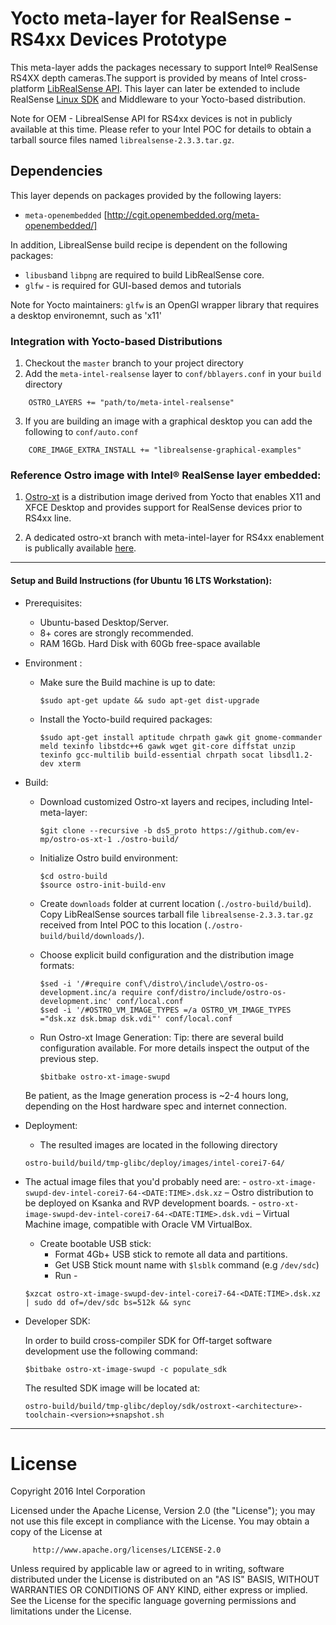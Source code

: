 Yocto meta-layer for RealSense - RS4xx Devices Prototype
============================
This meta-layer adds the packages necessary to support Intel® RealSense RS4XX  depth cameras.The support is provided by means of Intel cross-platform [LibRealSense API](https://github.intel.com/PerCHW/librealsense).
This layer can later be extended to include RealSense [Linux SDK](https://github.com/IntelRealSense/realsense_sdk) and Middleware to your Yocto-based distribution.

Note for OEM -  LibrealSense API for RS4xx devices is not in publicly available at this time.
Please refer to your Intel POC for details to obtain a tarball source files named `librealsense-2.3.3.tar.gz`.

## Dependencies
This layer depends on packages provided by the following layers:
* `meta-openembedded` [http://cgit.openembedded.org/meta-openembedded/]

In addition, LibrealSense build recipe is dependent on the following packages:
* `libusb`and `libpng` are required to build LibRealSense core.
* `glfw` - is required for GUI-based demos and tutorials

Note for Yocto maintainers: `glfw` is an OpenGl wrapper library that requires a desktop environemnt, such as 'x11'


### Integration with Yocto-based Distributions
1. Checkout the `master` branch to your project directory
2. Add the `meta-intel-realsense` layer to `conf/bblayers.conf` in your `build` directory
```bitbake
	OSTRO_LAYERS += "path/to/meta-intel-realsense"
```
3. If you are building an image with a graphical desktop you can add the following to `conf/auto.conf`
```bitbake
    CORE_IMAGE_EXTRA_INSTALL += "librealsense-graphical-examples"
```

### Reference Ostro image with Intel® RealSense layer embedded:

1.	[Ostro-xt](https://github.com/ostroproject/ostro-os-xt) is a distribution image derived from Yocto that enables X11 and XFCE Desktop and provides support for RealSense devices prior to RS4xx line.

2.	A dedicated ostro-xt branch with meta-intel-layer for RS4xx enablement is publically available [here](https://github.com/ev-mp/ostro-os-xt-1/tree/ds5_proto).

------
#### Setup and Build Instructions (for Ubuntu 16 LTS Workstation):
* Prerequisites:
	- Ubuntu-based Desktop/Server.
	- 8+ cores are strongly recommended.
	- RAM 16Gb. Hard Disk with 60Gb free-space available


* Environment :
	-	Make sure the Build machine is up to date:

		```
		$sudo apt-get update && sudo apt-get dist-upgrade
		```
	-	Install the Yocto-build required packages:

		```
		$sudo apt-get install aptitude chrpath gawk git gnome-commander meld texinfo libstdc++6 gawk wget git-core diffstat unzip texinfo gcc-multilib build-essential chrpath socat libsdl1.2-dev xterm
		```
* Build:
	-	Download customized Ostro-xt layers and recipes, including Intel-meta-layer:

		```
		$git clone --recursive -b ds5_proto https://github.com/ev-mp/ostro-os-xt-1 ./ostro-build/
		```
	-	Initialize Ostro build environment:

		```
		$cd ostro-build
		$source ostro-init-build-env
		```

	- Create  `downloads` folder at current location (`./ostro-build/build`).
		Copy LibRealSense sources tarball file `librealsense-2.3.3.tar.gz` received  from Intel POC to this location (`./ostro-build/build/downloads/`).

	-	Choose explicit build configuration and the distribution image formats:

		```
		$sed -i '/#require conf\/distro\/include\/ostro-os-development.inc/a require conf/distro/include/ostro-os-development.inc' conf/local.conf
		$sed -i '/#OSTRO_VM_IMAGE_TYPES =/a OSTRO_VM_IMAGE_TYPES ="dsk.xz dsk.bmap dsk.vdi"' conf/local.conf
		```
	-	Run Ostro-xt Image Generation:
		Tip: there are several build configuration available. For more details inspect the output of the previous step.

		```
		$bitbake ostro-xt-image-swupd
		```
	Be patient, as the Image generation process is ~2-4 hours long, depending on the Host hardware spec and internet connection.


* Deployment:
	- The resulted images are located in the following directory

	```
	ostro-build/build/tmp-glibc/deploy/images/intel-corei7-64/
	```
 - The actual image files that you'd probably need are:
		-	`ostro-xt-image-swupd-dev-intel-corei7-64-<DATE:TIME>.dsk.xz` – Ostro distribution to be deployed on Ksanka and RVP development boards.
		-	`ostro-xt-image-swupd-dev-intel-corei7-64-<DATE:TIME>.dsk.vdi` – Virtual Machine image, compatible with Oracle VM VirtualBox.

	- Create bootable USB stick:
		- Format 4Gb+ USB stick to remote all data and partitions.
		- Get USB Stick mount name with `$lsblk` command (e.g `/dev/sdc`)
		- Run -
	```
	$xzcat ostro-xt-image-swupd-dev-intel-corei7-64-<DATE:TIME>.dsk.xz | sudo dd of=/dev/sdc bs=512k && sync
	```

* Developer SDK:

	In order to build cross-compiler SDK for Off-target software development use the following command:
	```
	$bitbake ostro-xt-image-swupd -c populate_sdk
	```
	The resulted SDK image will be located at:
	```
	ostro-build/build/tmp-glibc/deploy/sdk/ostroxt-<architecture>-toolchain-<version>+snapshot.sh
	```

---

License
=======
Copyright 2016 Intel Corporation

Licensed under the Apache License, Version 2.0 (the "License");
you may not use this file except in compliance with the License.
You may obtain a copy of the License at
```bitbake
	 http://www.apache.org/licenses/LICENSE-2.0
```
Unless required by applicable law or agreed to in writing, software
distributed under the License is distributed on an "AS IS" BASIS,
WITHOUT WARRANTIES OR CONDITIONS OF ANY KIND, either express or implied.
See the License for the specific language governing permissions and
limitations under the License.
